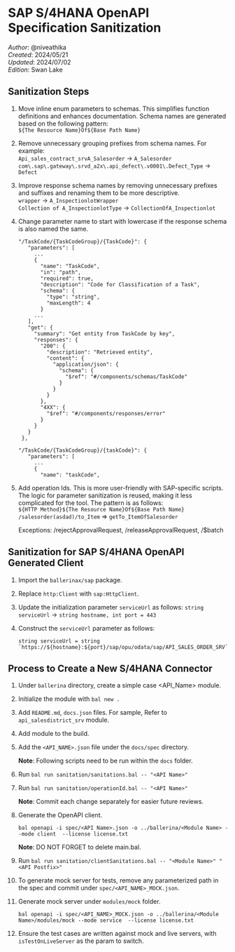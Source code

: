 # SAP S/4HANA OpenAPI Specification Sanitization

_Author_: @niveathika \
_Created_: 2024/05/21 \
_Updated_: 2024/07/02 \
_Edition_: Swan Lake  

## Sanitization Steps

1. Move inline enum parameters to schemas. This simplifies function definitions and enhances documentation. Schema names
   are generated based on the following pattern:  
   `${The Resource Name}Of${Base Path Name}`

2. Remove unnecessary grouping prefixes from schema names. For example:  
   `Api_sales_contract_srvA_Salesorder` -> `A_Salesorder`  
   `com\.sap\.gateway\.srvd_a2x\.api_defect\.v0001\.Defect_Type` -> `Defect`

3. Improve response schema names by removing unnecessary prefixes and suffixes and renaming them to be more
   descriptive.  
   `wrapper` -> `A_InspectionlotWrapper`  
   `Collection of A_InspectionlotType` -> `CollectionOfA_Inspectionlot`

4. Change parameter name to start with lowercase if the response schema is also named the same.
   ```
   "/TaskCode/{TaskCodeGroup}/{TaskCode}": {
      "parameters": [
        ...
        {
          "name": "TaskCode",
          "in": "path",
          "required": true,
          "description": "Code for Classification of a Task",
          "schema": {
            "type": "string",
            "maxLength": 4
          }
        ...
      ],
      "get": {
        "summary": "Get entity from TaskCode by key",
        "responses": {
          "200": {
            "description": "Retrieved entity",
            "content": {
              "application/json": {
                "schema": {
                  "$ref": "#/components/schemas/TaskCode"
                }
              }
            }
          },
          "4XX": {
            "$ref": "#/components/responses/error"
          }
        }
      }
    },
   ```
   ```
   "/TaskCode/{TaskCodeGroup}/{taskCode}": {
      "parameters": [
        ...
        {
          "name": "taskCode",
   ```

5. Add operation Ids. This is more user-friendly with SAP-specific scripts. The logic for parameter sanitization is
   reused, making it less complicated for the tool. The pattern is as follows:  
   `${HTTP Method}${The Resource Name}Of${Base Path Name}`  
   `/salesorder(asdad)/to_Item` => `getTo_ItemOfSalesorder`

   Exceptions: /rejectApprovalRequest, /releaseApprovalRequest, /$batch

## Sanitization for SAP S/4HANA OpenAPI Generated Client

1. Import the `ballerinax/sap` package.

2. Replace `http:Client` with `sap:HttpClient`.

3. Update the initialization parameter `serviceUrl` as follows:
   `string serviceUrl` -> `string hostname, int port = 443`

4. Construct the `serviceUrl` parameter as follows:
   ```
   string serviceUrl = string `https://${hostname}:${port}/sap/opu/odata/sap/API_SALES_ORDER_SRV`;
   ```

## Process to Create a New S/4HANA Connector

1. Under `ballerina` directory, create a simple case <API_Name> module.

2. Initialize the module with `bal new .`

3. Add `README.md`, `docs.json` files. For sample, Refer to `api_salesdistrict_srv` module.

4. Add module to the build.

5. Add the `<API_NAME>.json` file under the `docs/spec` directory.

   **Note**: Following scripts need to be run within the `docs` folder.

6. Run `bal run sanitation/sanitations.bal -- "<API Name>"`

7. Run `bal run sanitation/operationId.bal -- "<API Name>"`

   **Note**: Commit each change separately for easier future reviews.

8. Generate the OpenAPI client.

    ```ballerina
    bal openapi -i spec/<API Name>.json -o ../ballerina/<Module Name> --mode client  --license license.txt
    ```
   **Note**: DO NOT FORGET to delete main.bal.

9. Run `bal run sanitation/clientSanitations.bal -- "<Module Name>" "<API Postfix>"`

10. To generate mock server for tests, remove any parameterized path in the spec and commit
    under `spec/<API_NAME>_MOCK.json`.

11. Generate mock server under `modules/mock` folder.

    ```ballerina
    bal openapi -i spec/<API_NAME>_MOCK.json -o ../ballerina/<Module Name>/modules/mock --mode service  --license license.txt
    ```

12. Ensure the test cases are written against mock and live servers, with `isTestOnLiveServer` as the param to switch. 

